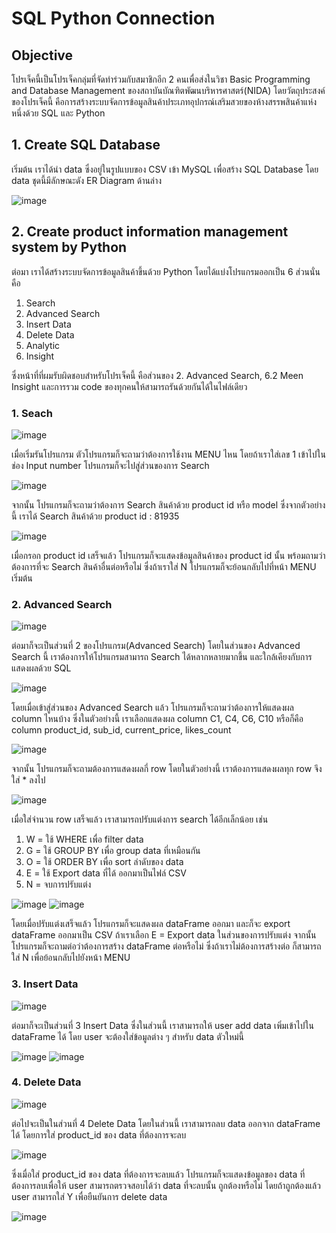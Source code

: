 # SQL Python Connection

## Objective

โปรเจ็คนี้เป็นโปรเจ็คกลุ่มที่จัดทำร่วมกับสมาชิกอีก 2 คนเพื่อส่งในวิชา Basic Programming and Database Management ของสถาบันบัณฑิตพัฒนบริหารศาสตร์(NIDA) โดยวัตถุประสงค์ของโปรเจ็คนี้ คือการสร้างระบบจัดการข้อมูลสินค้าประเภทอุปกรณ์เสริมสวยของห้างสรรพสินค้าแห่งหนึ่งด้วย SQL และ Python

## 1. Create SQL Database

เริ่มต้น เราได้นำ data ซึ่งอยู่ในรูปแบบของ CSV เข้า MySQL เพื่อสร้าง SQL Database โดย data ชุดนี้มีลักษณะดัง ER Diagram ด้านล่าง

![image](https://github.com/MeenWhile/SQL-Python-Connection/assets/125643589/de6a7a1a-e6d7-4a7f-a636-745dbee8c56f)

## 2. Create product information management system by Python

ต่อมา เราได้สร้างระบบจัดการข้อมูลสินค้าขึ้นด้วย Python โดยได้แบ่งโปรแกรมออกเป็น 6 ส่วนนั่นคือ

1. Search
2. Advanced Search
3. Insert Data
4. Delete Data
5. Analytic
6. Insight

ซึ่งหน้าที่ที่ผมรับผิดชอบสำหรับโปรเจ็คนี้ คือส่วนของ 2. Advanced Search, 6.2 Meen Insight และการรวม code ของทุกคนให้สามารถรันด้วยกันได้ในไฟล์เดียว

### 1. Seach

![image](https://github.com/MeenWhile/SQL-Python-Connection/assets/125643589/c757e475-b9c3-47d4-84ea-adb15078caef)

เมื่อเริ่มรันโปรแกรม ตัวโปรแกรมก็จะถามว่าต้องการใช้งาน MENU ไหน โดยถ้าเราใส่เลข 1 เข้าไปในช่อง Input number โปรแกรมก็จะไปสู่ส่วนของการ Search

![image](https://github.com/MeenWhile/SQL-Python-Connection/assets/125643589/f85cf5f1-1c89-4497-a20d-384e8da27141)

จากนั้น โปรแกรมก็จะถามว่าต้องการ Search สินค้าด้วย product id หรือ model ซึ่งจากตัวอย่างนี้ เราได้ Search สินค้าด้วย product id : 81935

![image](https://github.com/MeenWhile/SQL-Python-Connection/assets/125643589/485bdfeb-67f6-4971-ac78-e2d329e6053a)

เมื่อกรอก product id เสร็จแล้ว โปรแกรมก็จะแสดงข้อมูลสินค้าของ product id นั้น พร้อมถามว่าต้องการที่จะ Search สินค้าอื่นต่อหรือไม่ ซึ่งถ้าเราใส่ N โปรแกรมก็จะย้อนกลับไปที่หน้า MENU เริ่มต้น

### 2. Advanced Search

![image](https://github.com/MeenWhile/SQL-Python-Connection/assets/125643589/5c153575-9e68-48b8-a0f3-e1ca1255f02f)

ต่อมาก็จะเป็นส่วนที่ 2 ของโปรแกรม(Advanced Search) โดยในส่วนของ Advanced Search นี้ เราต้องการให้โปรแกรมสามารถ Search ได้หลากหลายมากขึ้น และใกล้เคียงกับการแสดงผลด้วย SQL

![image](https://github.com/MeenWhile/SQL-Python-Connection/assets/125643589/0413b541-51c5-4192-8cfd-dac8053ac0d6)

โดยเมื่อเข้าสู่ส่วนของ Advanced Search แล้ว โปรแกรมก็จะถามว่าต้องการให้แสดงผล column ไหนบ้าง ซึ่งในตัวอย่างนี้ เราเลือกแสดงผล column C1, C4, C6, C10 หรือก็คือ column product_id, sub_id, current_price, likes_count

![image](https://github.com/MeenWhile/SQL-Python-Connection/assets/125643589/1213678a-deea-4f98-a0eb-ced73b600e54)

จากนั้น โปรแกรมก็จะถามต้องการแสดงผลกี่ row โดยในตัวอย่างนี้ เราต้องการแสดงผลทุก row จึงใส่ * ลงไป

![image](https://github.com/MeenWhile/SQL-Python-Connection/assets/125643589/8f431f30-a2a4-485f-b1c9-f14250e97cc5)

เมื่อใส่จำนวน row เสร็จแล้ว เราสามารถปรับแต่งการ search ได้อีกเล็กน้อย เช่น

1. W = ใช้ WHERE เพื่อ filter data
2. G = ใช้ GROUP BY เพื่อ group data ที่เหมือนกัน
3. O = ใช้ ORDER BY เพื่อ sort ลำดับของ data
4. E = ใช้ Export data ที่ได้ ออกมาเป็นไฟล์ CSV
5. N = จบการปรับแต่ง

![image](https://github.com/MeenWhile/SQL-Python-Connection/assets/125643589/b4b0460c-0e4f-4ecd-b426-5da0eaba7e39)
![image](https://github.com/MeenWhile/SQL-Python-Connection/assets/125643589/b393ec16-9354-49bc-8d2a-e828d91dc0c3)

โดยเมื่อปรับแต่งเสร็จแล้ว โปรแกรมก็จะแสดงผล dataFrame ออกมา และก็จะ export dataFrame ออกมาเป็น CSV ถ้าเราเลือก E = Export data ในส่วนของการปรับแต่ง จากนั้นโปรแกรมก็จะถามต่อว่าต้องการสร้าง dataFrame ต่อหรือไม่ ซึ่งถ้าเราไม่ต้องการสร้างต่อ ก็สามารถใส่ N เพื่อย้อนกลับไปยังหน้า MENU

### 3. Insert Data

![image](https://github.com/MeenWhile/SQL-Python-Connection/assets/125643589/4b66b6ba-e7cd-4062-91d4-0aaebb5476e1)

ต่อมาก็จะเป็นส่วนที่ 3 Insert Data ซึ่งในส่วนนี้ เราสามารถให้ user add data เพิ่มเข้าไปใน dataFrame ได้ โดย user จะต้องใส่ข้อมูลต่าง ๆ สำหรับ data ตัวใหม่นี้

![image](https://github.com/MeenWhile/SQL-Python-Connection/assets/125643589/b713144f-a851-4898-926a-8dfa61c62e0d)
![image](https://github.com/MeenWhile/SQL-Python-Connection/assets/125643589/237db2fa-4a06-4558-a8cc-172fb54fc996)

### 4. Delete Data

![image](https://github.com/MeenWhile/SQL-Python-Connection/assets/125643589/5691586d-8941-4f41-ba50-b13baebaea69)

ต่อไปจะเป็นในส่วนที่ 4 Delete Data โดยในส่วนนี้ เราสามารถลบ data ออกจาก dataFrame ได้ โดยการใส่ product_id ของ data ที่ต้องการจะลบ

![image](https://github.com/MeenWhile/SQL-Python-Connection/assets/125643589/904eab5c-139c-4afe-bee3-fac779500e04)

ซึ่งเมื่อใส่ product_id ของ data ที่ต้องการจะลบแล้ว โปรแกรมก็จะแสดงข้อมูลของ data ที่ต้องการลบเพื่อให้ user สามารถตรวจสอบได้ว่า data ที่จะลบนั้น ถูกต้องหรือไม่ โดยถ้าถูกต้องแล้ว user สามารถใส่ Y เพื่อยืนยันการ delete data

![image](https://github.com/MeenWhile/SQL-Python-Connection/assets/125643589/afc627e6-1305-4d00-8055-e6a63b15f6d8)
